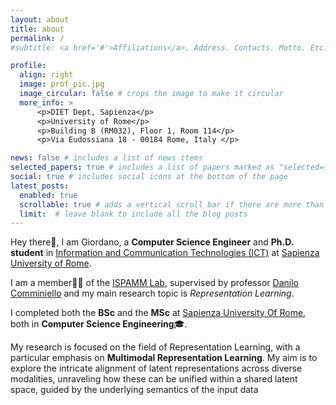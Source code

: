 ```yaml
---
layout: about
title: about
permalink: /
#subtitle: <a href='#'>Affiliations</a>. Address. Contacts. Motto. Etc.

profile:
  align: right
  image: prof_pic.jpg
  image_circular: false # crops the image to make it circular
  more_info: >
      <p>DIET Dept, Sapienza</p>
      <p>University of Rome</p>
      <p>Building B (RM032), Floor 1, Room 114</p>
      <p>Via Eudossiana 18 - 00184 Rome, Italy </p>

news: false # includes a list of news items
selected_papers: true # includes a list of papers marked as "selected={true}"
social: true # includes social icons at the bottom of the page
latest_posts:
  enabled: true
  scrollable: true # adds a vertical scroll bar if there are more than 3 new posts items
  limit:  # leave blank to include all the blog posts
---
```


Hey there👋, I am Giordano, a **Computer Science Engineer** and **Ph.D. student** in [Information and Communication Technologies (ICT)](https://phd.uniroma1.it/web/INFORMATION-AND-COMMUNICATION-TECHNOLOGY-(ICT)_nD3552_EN.aspx) at [Sapienza University of Rome](https://www.uniroma1.it/it/).

I am a member👨‍🔬 of the [ISPAMM Lab](https://www.ispamm.it/), supervised by professor [Danilo Comminiello](https://danilocomminiello.site.uniroma1.it/) and my main research topic is *Representation Learning*. 

I completed both the **BSc** and the **MSc** at [Sapienza University Of Rome](https://www.uniroma1.it/it/), both in **Computer Science Engineering**🎓.

My research is focused on the field of Representation Learning, with a particular emphasis on **Multimodal Representation Learning**. My aim is to explore the intricate alignment of latent representations across diverse modalities, unraveling how these can be unified within a shared latent space, guided by the underlying semantics of the input data





